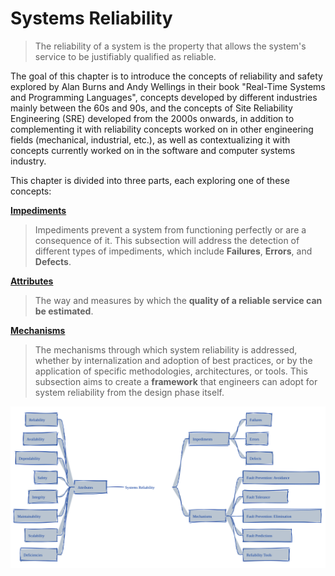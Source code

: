 # Systems Reliability
> The reliability of a system is the property that allows the system's service to be justifiably qualified as reliable.

The goal of this chapter is to introduce the concepts of reliability and safety explored by Alan Burns and Andy Wellings in their book "Real-Time Systems and Programming Languages", concepts developed by different industries mainly between the 60s and 90s, and the concepts of Site Reliability Engineering (SRE) developed from the 2000s onwards, in addition to complementing it with reliability concepts worked on in other engineering fields (mechanical, industrial, etc.), as well as contextualizing it with concepts currently worked on in the software and computer systems industry.

This chapter is divided into three parts, each exploring one of these concepts:

[**Impediments**](./systems-reliability/impediments.md)
> Impediments prevent a system from functioning perfectly or are a consequence of it. This subsection will address the detection of different types of impediments, which include **Failures**, **Errors**, and **Defects**.

[**Attributes**](./systems-reliability/attributes.md)
> The way and measures by which the **quality of a reliable service can be estimated**.

[**Mechanisms**](./systems-reliability/mechanisms.md)
> The mechanisms through which system reliability is addressed, whether by internalization and adoption of best practices, or by the application of specific methodologies, architectures, or tools. This subsection aims to create a **framework** that engineers can adopt for system reliability from the design phase itself.

<p align="center">
  <img src="../assets/concepts/systems-reliability/concept_v1.svg" alt="Systems Reliability - Concepts">
</p>

